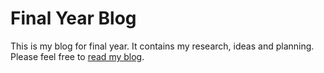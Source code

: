 Final Year Blog
===

This is my blog for final year. It contains my research, ideas and planning. Please feel free to [read my blog](http://amber-mcgregor.github.io/).
